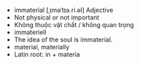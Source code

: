 - immaterial	[ˌɪməˈtɪə.ri.əl]	Adjective
- Not physical or not important
- Không thuộc vật chất / không quan trọng
- immateriell
- The idea of the soul is immaterial.
- material, materially
- Latin root: in + materia